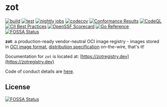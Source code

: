 # zot
[![build](https://github.com/project-zot/zot/actions/workflows/build.yaml/badge.svg?branch=main)](https://github.com/project-zot/zot/actions/workflows/build.yaml) [![test](https://github.com/project-zot/zot/actions/workflows/test.yaml/badge.svg?branch=main)](https://github.com/project-zot/zot/actions/workflows/test.yaml) [![nightly jobs](https://github.com/project-zot/zot/actions/workflows/nightly.yaml/badge.svg)](https://github.com/project-zot/zot/actions/workflows/nightly.yaml) [![codecov](https://codecov.io/gh/project-zot/zot/branch/main/graph/badge.svg?token=US6rAoFYoc)](https://codecov.io/gh/project-zot/zot) [![Conformance Results](https://github.com/project-zot/zot/workflows/conformance/badge.svg)](https://github.com/project-zot/zot/actions?query=workflow%3Aconformance) [![CodeQL](https://github.com/project-zot/zot/workflows/CodeQL/badge.svg)](https://github.com/project-zot/zot/actions?query=workflow%3ACodeQL) [![CII Best Practices](https://bestpractices.coreinfrastructure.org/projects/5425/badge)](https://bestpractices.coreinfrastructure.org/projects/5425) [![OpenSSF Scorecard](https://api.securityscorecards.dev/projects/github.com/project-zot/zot/badge)](https://securityscorecards.dev/viewer/?uri=github.com/project-zot/zot) [![Go Reference](https://pkg.go.dev/badge/zotregistry.dev/zot.svg)](https://pkg.go.dev/zotregistry.dev/zot) [![FOSSA Status](https://app.fossa.com/api/projects/git%2Bgithub.com%2Fproject-zot%2Fzot.svg?type=shield)](https://app.fossa.com/projects/git%2Bgithub.com%2Fproject-zot%2Fzot?ref=badge_shield)

**zot**: a production-ready vendor-neutral OCI image registry - images stored in [OCI image format](https://github.com/opencontainers/image-spec), [distribution specification](https://github.com/opencontainers/distribution-spec) on-the-wire, that's it!

Documentation for `zot` is located at: [https://zotregistry.dev](https://zotregistry.dev)

Code of conduct details are [here](CODE_OF_CONDUCT.md).


## License
[![FOSSA Status](https://app.fossa.com/api/projects/git%2Bgithub.com%2Fproject-zot%2Fzot.svg?type=large)](https://app.fossa.com/projects/git%2Bgithub.com%2Fproject-zot%2Fzot?ref=badge_large)